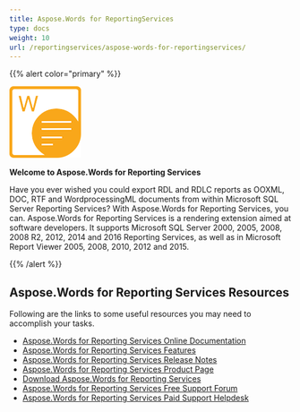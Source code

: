 ```yaml
---
title: Aspose.Words for ReportingServices
type: docs
weight: 10
url: /reportingservices/aspose-words-for-reportingservices/
---
```


{{% alert color="primary" %}} 

**![todo:image_alt_text](aspose-words-for-reportingservices_1)**

**Welcome to Aspose.Words for Reporting Services**

Have you ever wished you could export RDL and RDLC reports as OOXML, DOC, RTF and WordprocessingML documents from within Microsoft SQL Server Reporting Services? With Aspose.Words for Reporting Services, you can. Aspose.Words for Reporting Services is a rendering extension aimed at software developers. It supports Microsoft SQL Server 2000, 2005, 2008, 2008 R2, 2012, 2014 and 2016 Reporting Services, as well as in Microsoft Report Viewer 2005, 2008, 2010, 2012 and 2015.

{{% /alert %}} 
## **Aspose.Words for Reporting Services Resources**
Following are the links to some useful resources you may need to accomplish your tasks.

- [Aspose.Words for Reporting Services Online Documentation](/words/reportingservices/)
- [Aspose.Words for Reporting Services Features](/words/reportingservices/feature-tour)
- [Aspose.Words for Reporting Services Release Notes](/words/reportingservices/releate-notes/)
- [Aspose.Words for Reporting Services Product Page](https://products.aspose.com/words/reporting-services)
- [Download Aspose.Words for Reporting Services](https://downloads.aspose.com/words/reportingservices)
- [Aspose.Words for Reporting Services Free Support Forum](https://forum.aspose.com/c/words)
- [Aspose.Words for Reporting Services Paid Support Helpdesk](https://helpdesk.aspose.com/)
